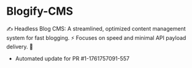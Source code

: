 # Blogify-CMS
✍️ Headless Blog CMS: A streamlined, optimized content management system for fast blogging. ⚡ Focuses on speed and minimal API payload delivery. 📄


- Automated update for PR #1-1761757091-557